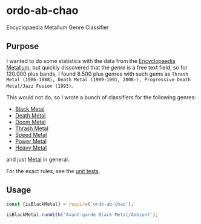 # ordo-ab-chao
Encyclopaedia Metallum Genre Classifier

## Purpose

I wanted to do some statistics with the data from the [Encyclopaedia Metallum](https://www.metal-archives.com), but
quickly discovered that the *genre* is a free text field, so for 120.000 plus bands, I found 8.500 plus genres with
such gems as `Thrash Metal (1986-1988), Death Metal (1989-1991, 2008-), Progressive Death Metal/Jazz Fusion (1993)`.

This would not do, so I wrote a bunch of classifiers for the following genres:

- [Black Metal](src/isBlackMetal.js)
- [Death Metal](src/isDeathMetal.js)
- [Doom Metal](src/isDeathMetal.js)
- [Thrash Metal](src/isThrashMetal.js)
- [Speed Metal](src/isSpeedMetal.js)
- [Power Metal](src/isPowerMetal.js)
- [Heavy Metal](src/isHeavyMetal.js)

and just [Metal](src/isMetal.js) in general.

For the exact rules, see the [unit tests](tests).

## Usage
```javascript
const {isBlackMetal} = require('ordo-ab-chao');

isBlackMetal.runWith('Avant-garde Black Metal/Ambient');
```
